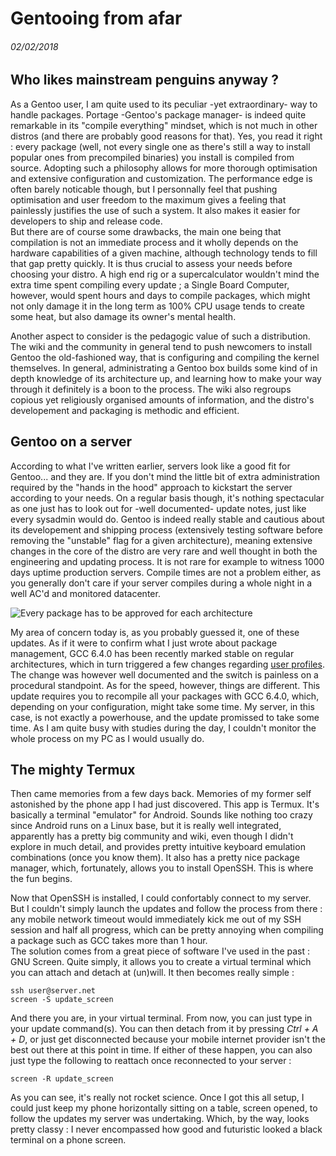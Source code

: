 # Gentooing from afar
###### 02/02/2018


## Who likes mainstream penguins anyway ?

As a Gentoo user, I am quite used to its peculiar -yet extraordinary- way to handle packages. 
Portage -Gentoo's package manager- is indeed quite remarkable in its "compile everything" mindset, which is not much in other distros (and there are probably good reasons for that).
Yes, you read it right : every package (well, not every single one as there's still a way to install popular ones from precompiled binaries) you install is compiled from source.
Adopting such a philosophy allows for more thorough optimisation and extensive configuration and customization. 
The performance edge is often barely noticable though, but I personnally feel that pushing optimisation and user freedom to the maximum gives a feeling that painlessly justifies the use of such a system. It also makes it easier for developers to ship and release code.  
But there are of course some drawbacks, the main one being that compilation is not an immediate process and it wholly depends on the hardware capabilities of a given machine, although technology tends to fill that gap pretty quickly. 
It is thus crucial to assess your needs before choosing your distro. A high end rig or a supercalculator wouldn't mind the extra time spent compiling every update ; a Single Board Computer, however, would spent hours and days to compile packages, which might not only damage it in the long term as 100% CPU usage tends to create some heat, but also damage its owner's mental health. 

Another aspect to consider is the pedagogic value of such a distribution. The wiki and the community in general tend to push newcomers to install Gentoo the old-fashioned way, that is configuring and compiling the kernel themselves.
In general, administrating a Gentoo box builds some kind of in depth knowledge of its architecture up, and learning how to make your way through it definitely is a boon to the process.
The wiki also regroups copious yet religiously organised amounts of information, and the distro's developement and packaging is methodic and efficient. 

## Gentoo on a server

According to what I've written earlier, servers look like a good fit for Gentoo... and they are. If you don't mind the little bit of extra administration required by the "hands in the hood" approach to kickstart the server according to your needs. 
On a regular basis though, it's nothing spectacular as one just has to look out for -well documented- update notes, just like every sysadmin would do.
Gentoo is indeed really stable and cautious about its developement and shipping process (extensively testing software before removing the "unstable" flag for a given architecture), meaning extensive changes in the core of the distro are very rare and well thought in both the engineering and updating process.
It is not rare for example to witness 1000 days uptime production servers.
Compile times are not a problem either, as you generally don't care if your server compiles during a whole night in a well AC'd and monitored datacenter. 

![Every package has to be approved for each architecture](https://epistam.github.io/IT/img/misc.gentooing_from_afar-1.PNG)

My area of concern today is, as you probably guessed it, one of these updates. As if it were to confirm what I just wrote about package management, GCC 6.4.0 has been recently marked stable on regular architectures, which in turn triggered a few changes regarding [user profiles](https://wiki.gentoo.org/wiki/Profile_(Portage)).
The change was however well documented and the switch is painless on a procedural standpoint. As for the speed, however, things are different. This update requires you to recompile all your packages with GCC 6.4.0, which, depending on your configuration, might take some time. 
My server, in this case, is not exactly a powerhouse, and the update promissed to take some time. As I am quite busy with studies during the day, I couldn't monitor the whole process on my PC as I would usually do. 

## The mighty Termux

Then came memories from a few days back. Memories of my former self astonished by the phone app I had just discovered. 
This app is Termux. It's basically a terminal "emulator" for Android. Sounds like nothing too crazy since Android runs on a Linux base, but it is really well integrated, apparently has a pretty big community and wiki, even though I didn't explore in much detail, and provides pretty intuitive keyboard emulation combinations (once you know them).
It also has a pretty nice package manager, which, fortunately, allows you to install OpenSSH. This is where the fun begins. 

Now that OpenSSH is installed, I could confortably connect to my server. But I couldn't simply launch the updates and follow the process from there : any mobile network timeout would immediately kick me out of my SSH session and half all progress, which can be pretty annoying when compiling a package such as GCC takes more than 1 hour.  
The solution comes from a great piece of software I've used in the past : GNU Screen. Quite simply, it allows you to create a virtual terminal which you can attach and detach at (un)will.
It then becomes really simple : 

	ssh user@server.net
	screen -S update_screen

And there you are, in your virtual terminal. From now, you can just type in your update command(s). You can then detach from it by pressing *Ctrl + A + D*, or just get disconnected because your mobile internet provider isn't the best out there at this point in time. If either of these happen, you can also just type the following to reattach once reconnected to your server : 

	screen -R update_screen

As you can see, it's really not rocket science.
Once I got this all setup, I could just keep my phone horizontally sitting on a table, screen opened, to follow the updates my server was undertaking.
Which, by the way, looks pretty classy : I never encompassed how good and futuristic looked a black terminal on a phone screen. 



	


